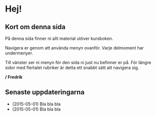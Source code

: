 # Hej!

## Kort om denna sida

På denna sida finner ni allt material utöver kursboken. 

Navigera er genom att använda menyn ovanför. Varje delmoment har undermenyer.

Till vänster ser ni menyn för den sida ni just nu befinner er på. För längre sidor med flertalet rubriker är detta ett snabbt sätt att navigera sig. 

**/ Fredrik**

## Senaste uppdateringarna

* (2015-05-01) Bla bla bla
* (2015-05-01) Bla bla bla
